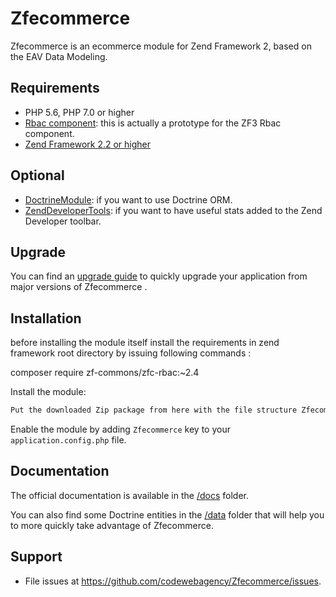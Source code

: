 # Zfecommerce

Zfecommerce is an ecommerce module for Zend Framework 2, based on the EAV Data Modeling.

## Requirements

- PHP 5.6, PHP 7.0 or higher
- [Rbac component](https://github.com/ZF-Commons/zfc-rbac): this is actually a prototype for the ZF3 Rbac component.
- [Zend Framework 2.2 or higher](http://www.github.com/zendframework/zf2)

## Optional

- [DoctrineModule](https://github.com/doctrine/DoctrineModule): if you want to use Doctrine ORM.
- [ZendDeveloperTools](https://github.com/zendframework/ZendDeveloperTools): if you want to have useful stats added to
the Zend Developer toolbar.

## Upgrade

You can find an [upgrade guide](UPGRADE.md) to quickly upgrade your application from major versions of Zfecommerce .

## Installation

before installing the module itself install the requirements in zend framework root directory by issuing following commands :

composer require zf-commons/zfc-rbac:~2.4

Install the module:

```sh
Put the downloaded Zip package from here with the file structure Zfecommerce/{ content of module } to the module directory of your zend installation .
```

Enable the module by adding `Zfecommerce` key to your `application.config.php` file.

## Documentation

The official documentation is available in the [/docs](/docs) folder.

You can also find some Doctrine entities in the [/data](/data) folder that will help you to more quickly take advantage
of Zfecommerce.

## Support

- File issues at https://github.com/codewebagency/Zfecommerce/issues.

